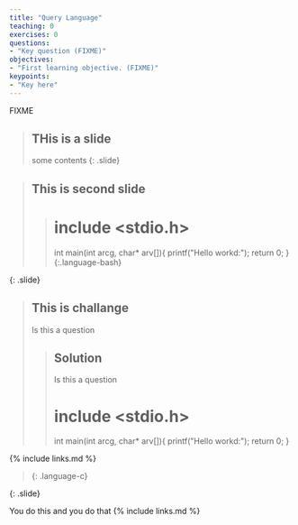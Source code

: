 ```yaml
---
title: "Query Language"
teaching: 0
exercises: 0
questions:
- "Key question (FIXME)"
objectives:
- "First learning objective. (FIXME)"
keypoints:
- "Key here"
---
```

FIXME

> ## THis is a slide
> some contents
{: .slide}

> ## This is second slide
>
> > # include <stdio.h>
> > int main(int arcg, char* arv[]){
> >  printf("Hello workd:");
> >  return 0;
> > }
> {:.language-bash}
>
{: .slide}

> ## This is challange
> Is this a question
>
>> ## Solution
>> Is this a question
>> # include <stdio.h>
>> int main(int arcg, char* arv[]){
>>  printf("Hello workd:");
>>  return 0;
>>}

{% include links.md %}
> {: .language-c}
>
{: .slide}

You do this and you do that
{% include links.md %}


